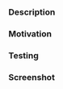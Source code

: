### Description

<!--
Describe what change you have made to the project.
-->

### Motivation

<!--
Why is this change required? What problem does it solve?
If it fixes an open issue, please link to the issue here.
-->

### Testing

<!--
Please describe in detail how you tested your changes.
Include details of your testing environment, and the tests you ran to
see how your change affects other areas of the code, etc.
-->

### Screenshot

<!--
Please provide a screenshot of changes if applicable,
otherwise delete this section.
-->
